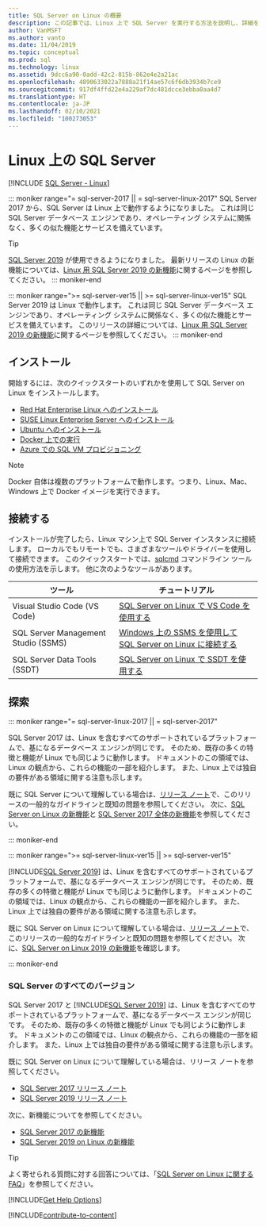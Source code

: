 ```yaml
---
title: SQL Server on Linux の概要
description: この記事では、Linux 上で SQL Server を実行する方法を説明し、詳細を学習する方法について詳細情報を提供します。
author: VanMSFT
ms.author: vanto
ms.date: 11/04/2019
ms.topic: conceptual
ms.prod: sql
ms.technology: linux
ms.assetid: 9dcc6a90-0add-42c2-815b-862e4e2a21ac
ms.openlocfilehash: 4890633022a7888a21f14ae57c6f6db3934b7ce9
ms.sourcegitcommit: 917df4ffd22e4a229af7dc481dcce3ebba0aa4d7
ms.translationtype: HT
ms.contentlocale: ja-JP
ms.lasthandoff: 02/10/2021
ms.locfileid: "100273053"
---
```

# <a name="sql-server-on-linux"></a>Linux 上の SQL Server

[!INCLUDE [SQL Server - Linux](../includes/applies-to-version/sql-linux.md)]

::: moniker range="= sql-server-2017 || = sql-server-linux-2017"
SQL Server 2017 から、SQL Server は Linux 上で動作するようになりました。 これは同じ SQL Server データベース エンジンであり、オペレーティング システムに関係なく、多くの似た機能とサービスを備えています。

> [!TIP]
> [SQL Server 2019](sql-server-linux-overview.md?view=sql-server-ver15&preserve-view=true) が使用できるようになりました。 最新リリースの Linux の新機能については、[Linux 用 SQL Server 2019 の新機能](sql-server-linux-whats-new-2019.md?view=sql-server-ver15&preserve-view=true)に関するページを参照してください。
::: moniker-end

::: moniker range=">= sql-server-ver15 || >= sql-server-linux-ver15"
SQL Server 2019 は Linux で動作します。 これは同じ SQL Server データベース エンジンであり、オペレーティング システムに関係なく、多くの似た機能とサービスを備えています。 このリリースの詳細については、[Linux 用 SQL Server 2019 の新機能](sql-server-linux-whats-new-2019.md)に関するページを参照してください。
::: moniker-end

## <a name="install"></a>インストール

開始するには、次のクイックスタートのいずれかを使用して SQL Server on Linux をインストールします。

- [Red Hat Enterprise Linux へのインストール](quickstart-install-connect-red-hat.md)
- [SUSE Linux Enterprise Server へのインストール](quickstart-install-connect-suse.md)
- [Ubuntu へのインストール](quickstart-install-connect-ubuntu.md)
- [Docker 上での実行](quickstart-install-connect-docker.md)
- [Azure での SQL VM プロビジョニング](/azure/virtual-machines/linux/sql/provision-sql-server-linux-virtual-machine?toc=/sql/toc/toc.json)

> [!NOTE]
> Docker 自体は複数のプラットフォームで動作します。つまり、Linux、Mac、Windows 上で Docker イメージを実行できます。

## <a name="connect"></a>接続する

インストールが完了したら、Linux マシン上で SQL Server インスタンスに接続します。 ローカルでもリモートでも、さまざまなツールやドライバーを使用して接続できます。 このクイックスタートでは、[sqlcmd](sql-server-linux-setup-tools.md) コマンドライン ツールの使用方法を示します。 他に次のようなツールがあります。

| ツール | チュートリアル |
|-----|-----|
| Visual Studio Code (VS Code) | [SQL Server on Linux で VS Code を使用する](../tools/visual-studio-code/sql-server-develop-use-vscode.md) |
| SQL Server Management Studio (SSMS) | [Windows 上の SSMS を使用して SQL Server on Linux に接続する](sql-server-linux-manage-ssms.md) |
| SQL Server Data Tools (SSDT) | [SQL Server on Linux で SSDT を使用する](sql-server-linux-develop-use-ssdt.md) |

## <a name="explore"></a>探索

<!--SQL Server 2017 on Linux-->
::: moniker range="= sql-server-linux-2017 || = sql-server-2017"

SQL Server 2017 は、Linux を含むすべてのサポートされているプラットフォームで、基になるデータベース エンジンが同じです。 そのため、既存の多くの特徴と機能が Linux でも同じように動作します。 ドキュメントのこの領域では、Linux の観点から、これらの機能の一部を紹介します。 また、Linux 上では独自の要件がある領域に関する注意も示します。

既に SQL Server について理解している場合は、[リリース ノート](sql-server-linux-release-notes.md)で、このリリースの一般的なガイドラインと既知の問題を参照してください。 次に、[SQL Server on Linux の新機能](sql-server-linux-whats-new.md)と [SQL Server 2017 全体の新機能](../sql-server/what-s-new-in-sql-server-2017.md)を参照してください。

::: moniker-end
<!--SQL Server 2019 on Linux-->
::: moniker range=">= sql-server-linux-ver15 || >= sql-server-ver15"

[!INCLUDE[SQL Server 2019](../includes/sssql19-md.md)] は、Linux を含むすべてのサポートされているプラットフォームで、基になるデータベース エンジンが同じです。 そのため、既存の多くの特徴と機能が Linux でも同じように動作します。 ドキュメントのこの領域では、Linux の観点から、これらの機能の一部を紹介します。 また、Linux 上では独自の要件がある領域に関する注意も示します。

既に SQL Server on Linux について理解している場合は、[リリース ノート](sql-server-linux-release-notes-2019.md)で、このリリースの一般的なガイドラインと既知の問題を参照してください。 次に、[SQL Server on Linux 2019 の新機能](../sql-server/what-s-new-in-sql-server-ver15.md)を確認します。

::: moniker-end


### <a name="all-versions-of-sql-server"></a>SQL Server のすべてのバージョン

SQL Server 2017 と [!INCLUDE[SQL Server 2019](../includes/sssql19-md.md)] は、Linux を含むすべてのサポートされているプラットフォームで、基になるデータベース エンジンが同じです。 そのため、既存の多くの特徴と機能が Linux でも同じように動作します。 ドキュメントのこの領域では、Linux の観点から、これらの機能の一部を紹介します。 また、Linux 上では独自の要件がある領域に関する注意も示します。

既に SQL Server on Linux について理解している場合は、リリース ノートを参照してください。

- [SQL Server 2017 リリース ノート](sql-server-linux-release-notes.md)
- [SQL Server 2019 リリース ノート](sql-server-linux-release-notes-2019.md)

次に、新機能についてを参照してください。

- [SQL Server 2017 の新機能](sql-server-linux-whats-new.md)
- [SQL Server 2019 on Linux の新機能](../sql-server/what-s-new-in-sql-server-ver15.md#sql-server-on-linux)

> [!TIP]
> よく寄せられる質問に対する回答については、「[SQL Server on Linux に関する FAQ](sql-server-linux-faq.md)」を参照してください。

[!INCLUDE[Get Help Options](../includes/paragraph-content/get-help-options.md)]

[!INCLUDE[contribute-to-content](../includes/paragraph-content/contribute-to-content.md)]
